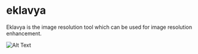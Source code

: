 # eklavya

Eklavya is the image resolution tool which can be used for image resolution enhancement.

![Alt Text](https://imgur.com/3EmtNu8)

